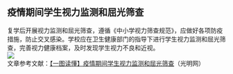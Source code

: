## 疫情期间学生视力监测和屈光筛查  
复学后开展视力监测和屈光筛查，遵循《中小学视力筛查规范》，应做好各项防疫措施，防止交叉感染。学校应在卫生健康部门的指导下进行学生视力监测和屈光筛查，完善视力健康档案，及时发现学生视力不良和近视。  
![](http://cdncms.v-keep.cn/wp-content/uploads/2020/05/图-1-328x1024.jpg)  
文章参考文献：<a href="https://m.gmw.cn/2020-05/05/content_33816860.htm">【一图读懂】疫情期间学生视力监测和屈光筛查</a>（光明网）  
<!--EndFragment-->  
